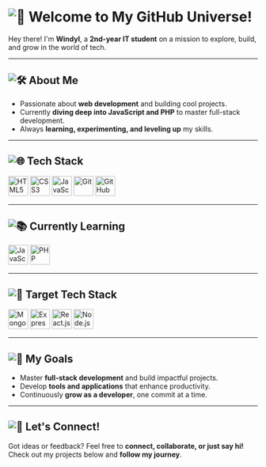 # ![🚀](https://img.icons8.com/ios-filled/24/rocket.png) Welcome to My GitHub Universe!  

Hey there! I'm **Windyl**, a **2nd-year IT student** on a mission to explore, build, and grow in the world of tech.  

---

## ![🛠️](https://img.icons8.com/ios-filled/24/settings.png) About Me  
- Passionate about **web development** and building cool projects.  
- Currently **diving deep into JavaScript and PHP** to master full-stack development.  
- Always **learning, experimenting, and leveling up** my skills.  

---

## ![🌐](https://img.icons8.com/ios-filled/24/domain.png) Tech Stack  
<p align="left">
  <img src="https://img.icons8.com/color/48/html-5--v1.png" alt="HTML5" width="40" height="40"/>
  <img src="https://img.icons8.com/color/48/css3.png" alt="CSS3" width="40" height="40"/>
  <img src="https://img.icons8.com/color/48/javascript--v1.png" alt="JavaScript" width="40" height="40"/>
  <img src="https://img.icons8.com/color/48/git.png" alt="Git" width="40" height="40"/>
  <img src="https://img.icons8.com/ios-glyphs/48/github.png" alt="GitHub" width="40" height="40"/>
</p>  

---

## ![📚](https://img.icons8.com/ios-filled/24/book.png) Currently Learning  
<p align="left">
  <img src="https://img.icons8.com/color/48/javascript--v1.png" alt="JavaScript" width="40" height="40"/>
  <img src="https://img.icons8.com/officel/48/php-logo.png" alt="PHP" width="40" height="40"/>
</p>  

---

## ![🎯](https://img.icons8.com/ios-filled/24/bullseye.png) Target Tech Stack  
<p align="left">
  <img src="https://img.icons8.com/color/48/mongodb.png" alt="MongoDB" width="40" height="40"/>
  <img src="https://img.icons8.com/ios/50/express-js.png" alt="Express.js" width="40" height="40"/>
  <img src="https://img.icons8.com/color/48/react-native.png" alt="React.js" width="40" height="40"/>
  <img src="https://img.icons8.com/color/48/nodejs.png" alt="Node.js" width="40" height="40"/>
</p>  

---

## ![🌟](https://img.icons8.com/ios-filled/24/star.png) My Goals  
- Master **full-stack development** and build impactful projects.  
- Develop **tools and applications** that enhance productivity.  
- Continuously **grow as a developer**, one commit at a time.  

---

## ![💬](https://img.icons8.com/ios-filled/24/speech-bubble.png) Let's Connect!  
Got ideas or feedback? Feel free to **connect, collaborate, or just say hi!**  
Check out my projects below and **follow my journey**.  
